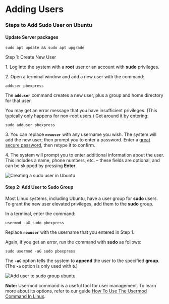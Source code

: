 # Adding Users

### Steps to Add Sudo User on Ubuntu <a href="#ftoc-heading-1" id="ftoc-heading-1"></a>

#### Update Server packages <a href="#ftoc-heading-2" id="ftoc-heading-2"></a>

```
sudo apt update && sudo apt upgrade
```

Step 1: Create New User

1\. Log into the system with a **root** user or an account with **sudo** privileges.

2\. Open a terminal window and add a new user with the command:

```
adduser pbexpress
```

The **`adduser`** command creates a new user, plus a group and home directory for that user.

You may get an error message that you have insufficient privileges. (This typically only happens for non-root users.) Get around it by entering:

```
sudo adduser pbexpress
```

3\. You can replace **`newuser`** with any username you wish. The system will add the new user; then prompt you to enter a password. Enter a [great secure password](https://phoenixnap.com/blog/strong-great-password-ideas), then retype it to confirm.

4\. The system will prompt you to enter additional information about the user. This includes a name, phone numbers, etc. – these fields are optional, and can be skipped by pressing **Enter**.

![Creating a sudo user in Ubuntu](https://phoenixnap.com/kb/wp-content/uploads/2021/04/creating-sudo-user-ubuntu1.png)

#### Step 2: Add User to Sudo Group <a href="#ftoc-heading-3" id="ftoc-heading-3"></a>

Most Linux systems, including Ubuntu, have a user group for **sudo** users. To grant the new user elevated privileges, add them to the **sudo** group.

In a terminal, enter the command:

```
usermod -aG sudo pbexpress
```

Replace **`newuser`** with the username that you entered in Step 1.

Again, if you get an error, run the command with **sudo** as follows:

```
sudo usermod -aG sudo pbexpress
```

The **`-aG`** option tells the system to **append** the user to the specified **group**. (The **`-a`** option is only used with **`G`**.)

![Add user to sudo group ubuntu](https://phoenixnap.com/kb/wp-content/uploads/2021/04/creating-sudo-user-ubuntu2.png)

**Note:** Usermod command is a useful tool for user management. To learn more about its options, refer to our guide [How To Use The Usermod Command In Linux](https://phoenixnap.com/kb/usermod-linux).

